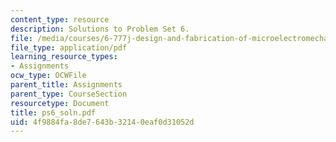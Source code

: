 ```yaml
---
content_type: resource
description: Solutions to Problem Set 6.
file: /media/courses/6-777j-design-and-fabrication-of-microelectromechanical-devices-spring-2007/4f9884fa8de7643b32140eaf0d31052d_ps6_soln.pdf
file_type: application/pdf
learning_resource_types:
- Assignments
ocw_type: OCWFile
parent_title: Assignments
parent_type: CourseSection
resourcetype: Document
title: ps6_soln.pdf
uid: 4f9884fa-8de7-643b-3214-0eaf0d31052d
---
```

